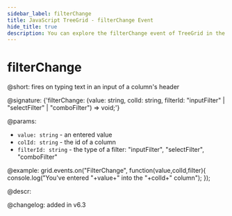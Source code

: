 ```yaml
---
sidebar_label: filterChange
title: JavaScript TreeGrid - filterChange Event 
hide_title: true
description: You can explore the filterChange event of TreeGrid in the documentation of the DHTMLX JavaScript UI library. Browse developer guides and API reference, try out code examples and live demos, and download a free 30-day evaluation version of DHTMLX Suite 7.
---
```

 
# filterChange

@short: fires on typing text in an input of a column's header

@signature: {'filterChange: (value: string, colId: string, filterId: "inputFilter" | "selectFilter" | "comboFilter") => void;'}

@params:
- `value: string` - an entered value
- `colId: string` - the id of a column
- `filterId: string` - the type of a filter: "inputFilter", "selectFilter", "comboFilter"

@example:
grid.events.on("FilterChange", function(value,colId,filter){
    console.log("You've entered "+value+" into the "+colId+" column");
});

@descr:

@changelog: added in v6.3
